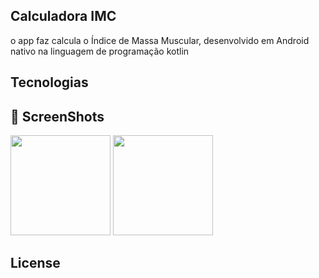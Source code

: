 ## Calculadora IMC
o app faz calcula o Índice de Massa Muscular, desenvolvido em Android nativo na linguagem de programação kotlin

## Tecnologias


## 📸 ScreenShots
<img src="https://github.com/maumauriciog/calculadoraIMCv2/assets/35936879/e7571f4d-6d67-4c80-94cd-3e1f69dd494d" width=160 /> <img src="https://github.com/maumauriciog/calculadoraIMCv2/assets/35936879/55bda97f-a42f-4720-98eb-e21b13177424" width=160 />


## License
